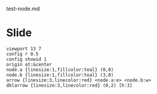 test-node.md


# Slide

```diagram{frame}
viewport 13 7
config r 0.5
config showid 1
origin at:&center 
node.a {linesize:1,fillcolor:teal} (0,0)
node.b {linesize:1,fillcolor:teal} (3,0)
arrow {linesize:3,linecolor:red} <node.a:e> <node.b:w>
dblarrow {linesize:3,linecolor:red} (0,2) [h:3]
```


